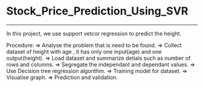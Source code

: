 # Stock_Price_Prediction_Using_SVR
____________________________________

In this project, we use support vetcor regression to predict the height.

Procedure:
=> Analyse the problem that is need to be found.
=> Collect dataset of height with age , it has only one input(age) and one output(height).
=> Load dataset and summarize detials such as number of rows and columns.
=> Segregate the independant and dependant values.
=> Use Decision tree regression algorithm.
=> Training model for dataset.
=> Visualise graph.
=> Prediction and validation.

